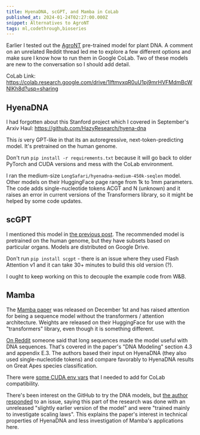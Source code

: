 ```yaml
---
title: HyenaDNA, scGPT, and Mamba in CoLab
published_at: 2024-01-24T02:27:00.000Z
snippet: Alternatives to AgroNT
tags: ml,codethrough,bioseries
---
```


Earlier I tested out the [AgroNT](/agront-1) pre-trained model for plant DNA.
A comment on an unrelated Reddit thread led me to explore a few different options and make sure I know how to run them in Google CoLab. Two of these models are new to the conversation so I should add detail.

CoLab Link: https://colab.research.google.com/drive/1IftmvxqR0uU1pj9mrHVFMdmBcWNIKh8d?usp=sharing

## HyenaDNA

I had forgotten about this Stanford project which I covered in September's Arxiv Haul: https://github.com/HazyResearch/hyena-dna

This *is* very GPT-like in that its an autoregressive, next-token-predicting model. It's pretrained on the human genome.

Don't run `pip install -r requirements.txt` because it will go back to older PyTorch and CUDA versions and mess with the CoLab environment.

I ran the medium-size `LongSafari/hyenadna-medium-450k-seqlen` model. Other models on their HuggingFace page range from 1k to 1mm parameters. The code adds single-nucleotide tokens ACGT and N (unknown) and it raises an error in current versions of the Transformers library, so it might be helped by some code updates.

## scGPT

I mentioned this model in [the previous post](/agront-2). The recommended model is pretrained on the human genome, but they have subsets based on particular organs. Models are distributed on Google Drive.

Don't run `pip install scgpt` - there is an issue where they used Flash Attention v1 and it can take 30+ minutes to build this old version (?).

I ought to keep working on this to decouple the example code from W&B.

## Mamba

The [Mamba paper](https://arxiv.org/abs/2312.00752) was released on December 1st and has raised attention for being a sequence model without the transformers / attention architecture. Weights are released on their HuggingFace for use with the "transformers" library, even though it is something different.

[On Reddit](https://www.reddit.com/r/MachineLearning/comments/19cwf65/comment/kj1uzms/?utm_source=reddit&utm_medium=web2x&context=3) someone said that long sequences made the model useful with DNA sequences. That's covered in the paper's "DNA Modeling" section 4.3 and appendix E.3. The authors based their input on HyenaDNA (they also used single-nucleotide tokens) and compare favorably to HyenaDNA results on Great Apes species classification.

There were [some CUDA env vars](https://github.com/pytorch/pytorch/issues/107960#issuecomment-1783432552) that I needed to add for CoLab compatibility.

There's been interest on the GitHub to try the DNA models, but [the author responded](https://github.com/state-spaces/mamba/issues/67) to an issue, saying this part of the research was done with an unreleased "slightly earlier version of the model" and were "trained mainly to investigate scaling laws". This explains the paper's interest in technical properties of HyenaDNA and less investigation of Mamba's applications here.

<br/>
<br/>
<br/>
